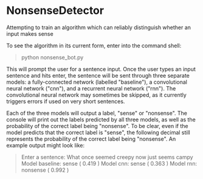 # NonsenseDetector
Attempting to train an algorithm which can reliably distinguish whether an input makes sense

To see the algorithm in its current form, enter into the command shell:

> python nonsense_bot.py

This will prompt the user for a sentence input. Once the user types an input sentence and hits enter, the sentence will be sent through three separate models: a fully-connected network (labelled "baseline"), a convolutional neural network ("cnn"), and a recurrent neural network ("rnn"). The convolutional neural network may sometimes be skipped, as it currently triggers errors if used on very short sentences.

Each of the three models will output a label, "sense" or "nonsense". The console will print out the labels predicted by all three models, as well as the probability of the correct label being "nonsense". To be clear, even if the model predicts that the correct label is "sense", the following decimal still represents the probability of the correct label being "nonsense". An example output might look like:

> Enter a sentence:
> What once seemed creepy now just seems campy
> Model baseline:  sense  ( 0.419 )
> Model cnn:  sense  ( 0.363 )
> Model rnn:  nonsense  ( 0.992 )
